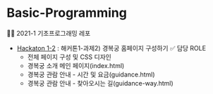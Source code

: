 # Basic-Programming
🧑‍💻 2021-1 기초프로그래밍 레포 

- [Hackaton 1-2](https://github.com/sua-kim/Basic-Programming/tree/main/Hackaton%201-2) : 해커톤1-과제2) 경복궁 홈페이지 구성하기
  ✅ 담당 ROLE
    - 전체 페이지 구성 및 CSS 디자인
    -  경복궁 소개 메인 페이지(index.html)
    -  경복궁 관람 안내 - 시간 및 요금(guidance.html)
    -  경복궁 관람 안내 - 찾아오시는 길(guidance-way.html)
